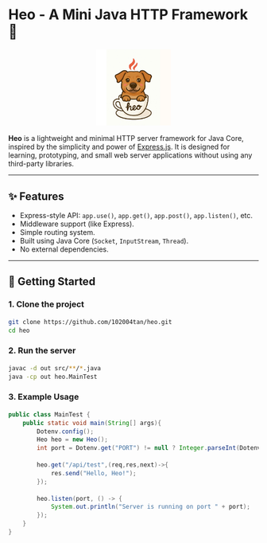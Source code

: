 # Heo - A Mini Java HTTP Framework 🐷
<p align="center">
  <img src="logo.png" alt="Heo Logo" width="150"/>
</p>

**Heo** is a lightweight and minimal HTTP server framework for Java Core, inspired by the simplicity and power of [Express.js](https://expressjs.com/). It is designed for learning, prototyping, and small web server applications without using any third-party libraries.

---

## ✨ Features

- Express-style API: `app.use()`, `app.get()`, `app.post()`, `app.listen()`, etc.
- Middleware support (like Express).
- Simple routing system.
- Built using Java Core (`Socket`, `InputStream`, `Thread`).
- No external dependencies.

---

## 🏁 Getting Started

### 1. Clone the project

```bash
git clone https://github.com/102004tan/heo.git
cd heo
```
### 2. Run the server
```bash
javac -d out src/**/*.java
java -cp out heo.MainTest
```

### 3. Example Usage
```java
public class MainTest {
    public static void main(String[] args){
        Dotenv.config();
        Heo heo = new Heo();
        int port = Dotenv.get("PORT") != null ? Integer.parseInt(Dotenv.get("PORT")) : 3000;

        heo.get("/api/test",(req,res,next)->{
            res.send("Hello, Heo!");
        });

        heo.listen(port, () -> {
            System.out.println("Server is running on port " + port);
        });
    }
}
```



